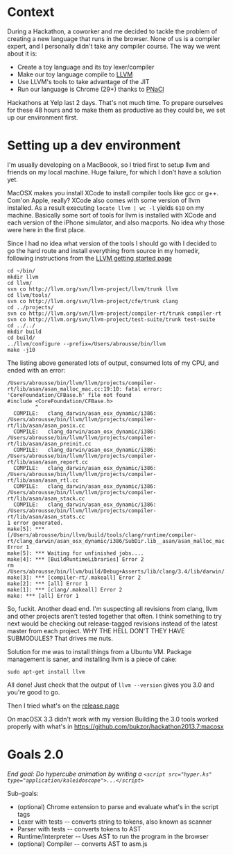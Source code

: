 Context
=======
During a Hackathon, a coworker and me decided to tackle the problem of creating
a new language that runs in the browser. None of us is a compiler expert, and I
personally didn't take any compiler course. The way we went about it is:
- Create a toy language and its toy lexer/compiler
- Make our toy language compile to [LLVM](http://llvm.org/)
- Use LLVM's tools to take advantage of the JIT
- Run our language is Chrome (29+) thanks to [PNaCl](http://www.chromium.org/nativeclient/pnacl)

Hackathons at Yelp last 2 days. That's not much time. To prepare ourselves for
these 48 hours and to make them as productive as they could be, we set up our
environment first.

Setting up a dev environment
============================
I'm usually developing on a MacBoook, so I tried first to setup llvm and friends on my local machine. Huge failure, for which I don't have a solution yet.

MacOSX makes you install XCode to install compiler tools like gcc or g++. Com'on Apple, really?
XCode also comes with some version of llvm installed. As a result executing `locate llvm | wc -l` yields `610` on my machine. Basically some sort of tools for llvm is installed with XCode and each version of the iPhone simulator, and also macports. No idea why those were here in the first place.

Since I had no idea what version of the tools I should go with I decided to go the hard route and install everything from source in my homedir, following instructions from the [LLVM getting started page](http://llvm.org/docs/GettingStarted.html)

    cd ~/bin/
    mkdir llvm
    cd llvm/
    svn co http://llvm.org/svn/llvm-project/llvm/trunk llvm
    cd llvm/tools/
    svn co http://llvm.org/svn/llvm-project/cfe/trunk clang
    cd ../projects/
    svn co http://llvm.org/svn/llvm-project/compiler-rt/trunk compiler-rt
    svn co http://llvm.org/svn/llvm-project/test-suite/trunk test-suite
    cd ../../
    mkdir build
    cd build/
    ../llvm/configure --prefix=/Users/abrousse/bin/llvm
    make -j10

The listing above generated lots of output, consumed lots of my CPU, and ended with an error:
 
    /Users/abrousse/bin/llvm/llvm/projects/compiler-rt/lib/asan/asan_malloc_mac.cc:19:10: fatal error: 'CoreFoundation/CFBase.h' file not found
    #include <CoreFoundation/CFBase.h>
             ^
      COMPILE:   clang_darwin/asan_osx_dynamic/i386: /Users/abrousse/bin/llvm/llvm/projects/compiler-rt/lib/asan/asan_posix.cc
      COMPILE:   clang_darwin/asan_osx_dynamic/i386: /Users/abrousse/bin/llvm/llvm/projects/compiler-rt/lib/asan/asan_preinit.cc
      COMPILE:   clang_darwin/asan_osx_dynamic/i386: /Users/abrousse/bin/llvm/llvm/projects/compiler-rt/lib/asan/asan_report.cc
      COMPILE:   clang_darwin/asan_osx_dynamic/i386: /Users/abrousse/bin/llvm/llvm/projects/compiler-rt/lib/asan/asan_rtl.cc
      COMPILE:   clang_darwin/asan_osx_dynamic/i386: /Users/abrousse/bin/llvm/llvm/projects/compiler-rt/lib/asan/asan_stack.cc
      COMPILE:   clang_darwin/asan_osx_dynamic/i386: /Users/abrousse/bin/llvm/llvm/projects/compiler-rt/lib/asan/asan_stats.cc
    1 error generated.
    make[5]: *** [/Users/abrousse/bin/llvm/build/tools/clang/runtime/compiler-rt/clang_darwin/asan_osx_dynamic/i386/SubDir.lib__asan/asan_malloc_mac.o] Error 1
    make[5]: *** Waiting for unfinished jobs....
    make[4]: *** [BuildRuntimeLibraries] Error 2
    rm /Users/abrousse/bin/llvm/build/Debug+Asserts/lib/clang/3.4/lib/darwin/.dir
    make[3]: *** [compiler-rt/.makeall] Error 2
    make[2]: *** [all] Error 1
    make[1]: *** [clang/.makeall] Error 2
    make: *** [all] Error 1

So, fuckit. Another dead end. I'm suspecting all revisions from clang, llvm and other projects aren't tested together that often. I think something to try next would be checking out release-tagged revisions instead of the latest master from each project. WHY THE HELL DON'T THEY HAVE SUBMODULES? That drives me nuts.

Solution for me was to install things from a Ubuntu VM. Package management is saner, and installing llvm is a piece of cake:

    sudo apt-get install llvm

All done! Just check that the output of `llvm --version` gives you 3.0 and you're good to go.


Then I tried what's on the [release page](http://llvm.org/releases/download.html)

On macOSX 3.3 didn't work with my version
Building the 3.0 tools worked properly with what's in https://github.com/bukzor/hackathon2013.7:macosx




# Goals 2.0
_End goal: Do hypercube animation by writing a `<script src="hyper.ks" type="application/kaleidoscope">...</script>`_

Sub-goals:
- (optional) Chrome extension to parse and evaluate what's in the script tags
- Lexer with tests -- converts string to tokens, also known as scanner
- Parser with tests -- converts tokens to AST
- Runtime/Interpreter -- Uses AST to run the program in the browser
- (optional) Compiler -- converts AST to asm.js